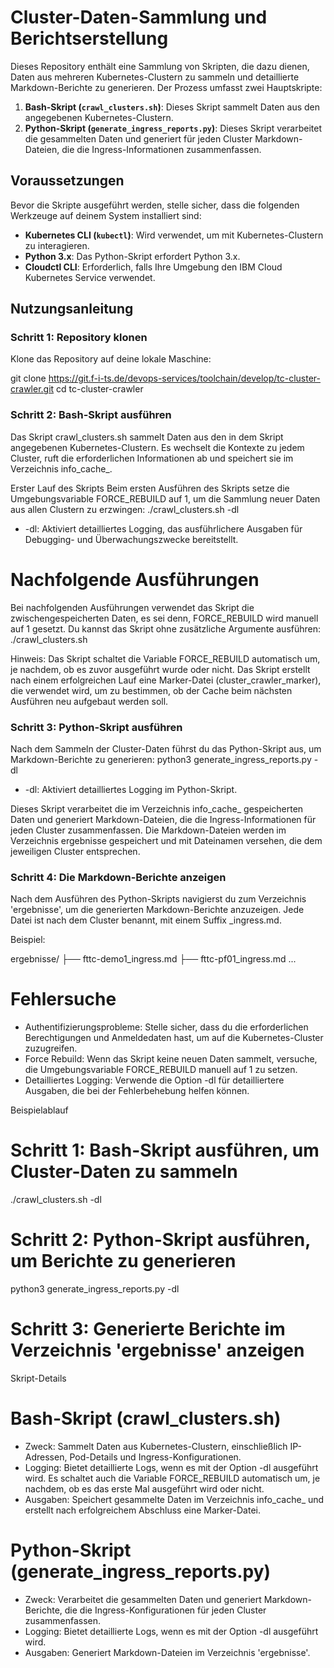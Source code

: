 # Cluster-Daten-Sammlung und Berichtserstellung

Dieses Repository enthält eine Sammlung von Skripten, die dazu dienen, Daten aus mehreren Kubernetes-Clustern zu sammeln und detaillierte Markdown-Berichte zu generieren. Der Prozess umfasst zwei Hauptskripte:

1. **Bash-Skript (`crawl_clusters.sh`)**: Dieses Skript sammelt Daten aus den angegebenen Kubernetes-Clustern.
2. **Python-Skript (`generate_ingress_reports.py`)**: Dieses Skript verarbeitet die gesammelten Daten und generiert für jeden Cluster Markdown-Dateien, die die Ingress-Informationen zusammenfassen.


## Voraussetzungen

Bevor die Skripte ausgeführt werden, stelle sicher, dass die folgenden Werkzeuge auf deinem System installiert sind:

- **Kubernetes CLI (`kubectl`)**: Wird verwendet, um mit Kubernetes-Clustern zu interagieren.
- **Python 3.x**: Das Python-Skript erfordert Python 3.x.
- **Cloudctl CLI**: Erforderlich, falls Ihre Umgebung den IBM Cloud Kubernetes Service verwendet.


## Nutzungsanleitung

### Schritt 1: Repository klonen

Klone das Repository auf deine lokale Maschine:

git clone https://git.f-i-ts.de/devops-services/toolchain/develop/tc-cluster-crawler.git
cd tc-cluster-crawler

### Schritt 2: Bash-Skript ausführen
Das Skript crawl_clusters.sh sammelt Daten aus den in dem Skript angegebenen Kubernetes-Clustern. Es wechselt die Kontexte zu jedem Cluster, ruft die erforderlichen Informationen ab und speichert sie im Verzeichnis info_cache_<DATUM>.

Erster Lauf des Skripts
Beim ersten Ausführen des Skripts setze die Umgebungsvariable FORCE_REBUILD auf 1, um die Sammlung neuer Daten aus allen Clustern zu erzwingen:
./crawl_clusters.sh -dl

- -dl: Aktiviert detailliertes Logging, das ausführlichere Ausgaben für Debugging- und Überwachungszwecke bereitstellt.

# Nachfolgende Ausführungen
Bei nachfolgenden Ausführungen verwendet das Skript die zwischengespeicherten Daten, es sei denn, FORCE_REBUILD wird manuell auf 1 gesetzt. Du kannst das Skript ohne zusätzliche Argumente ausführen: ./crawl_clusters.sh

Hinweis: Das Skript schaltet die Variable FORCE_REBUILD automatisch um, je nachdem, ob es zuvor ausgeführt wurde oder nicht. Das Skript erstellt nach einem erfolgreichen Lauf eine Marker-Datei (cluster_crawler_marker), die verwendet wird, um zu bestimmen, ob der Cache beim nächsten Ausführen neu aufgebaut werden soll.


### Schritt 3: Python-Skript ausführen


Nach dem Sammeln der Cluster-Daten führst du das Python-Skript aus, um Markdown-Berichte zu generieren: python3 generate_ingress_reports.py -dl
- -dl: Aktiviert detailliertes Logging im Python-Skript.

Dieses Skript verarbeitet die im Verzeichnis info_cache_<DATUM> gespeicherten Daten und generiert Markdown-Dateien, die die Ingress-Informationen für jeden Cluster zusammenfassen. Die Markdown-Dateien werden im Verzeichnis ergebnisse gespeichert und mit Dateinamen versehen, die dem jeweiligen Cluster entsprechen.


### Schritt 4: Die Markdown-Berichte anzeigen
Nach dem Ausführen des Python-Skripts navigierst du zum Verzeichnis 'ergebnisse', um die generierten Markdown-Berichte anzuzeigen. Jede Datei ist nach dem Cluster benannt, mit einem Suffix _ingress.md.

Beispiel:

ergebnisse/
├── fttc-demo1_ingress.md
├── fttc-pf01_ingress.md
...

# Fehlersuche
- Authentifizierungsprobleme: Stelle sicher, dass du die erforderlichen Berechtigungen und Anmeldedaten hast, um auf die Kubernetes-Cluster zuzugreifen.
- Force Rebuild: Wenn das Skript keine neuen Daten sammelt, versuche, die Umgebungsvariable FORCE_REBUILD manuell auf 1 zu setzen.
- Detailliertes Logging: Verwende die Option -dl für detailliertere Ausgaben, die bei der Fehlerbehebung helfen können.

Beispielablauf

# Schritt 1: Bash-Skript ausführen, um Cluster-Daten zu sammeln
./crawl_clusters.sh -dl

# Schritt 2: Python-Skript ausführen, um Berichte zu generieren
python3 generate_ingress_reports.py -dl

# Schritt 3: Generierte Berichte im Verzeichnis 'ergebnisse' anzeigen


Skript-Details
# Bash-Skript (crawl_clusters.sh)
- Zweck: Sammelt Daten aus Kubernetes-Clustern, einschließlich IP-Adressen, Pod-Details und Ingress-Konfigurationen.
- Logging: Bietet detaillierte Logs, wenn es mit der Option -dl ausgeführt wird. Es schaltet auch die Variable FORCE_REBUILD automatisch um, je nachdem, ob es das erste Mal ausgeführt wird oder nicht.
- Ausgaben: Speichert gesammelte Daten im Verzeichnis info_cache_<DATUM> und erstellt nach erfolgreichem Abschluss eine Marker-Datei.
# Python-Skript (generate_ingress_reports.py)
- Zweck: Verarbeitet die gesammelten Daten und generiert Markdown-Berichte, die die Ingress-Konfigurationen für jeden Cluster zusammenfassen.
- Logging: Bietet detaillierte Logs, wenn es mit der Option -dl ausgeführt wird.
- Ausgaben: Generiert Markdown-Dateien im Verzeichnis 'ergebnisse'.

